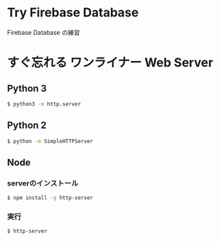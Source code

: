 # Try Firebase Database
Firebase Database の練習

# すぐ忘れる ワンライナー Web Server

## Python 3
```bash
$ python3 -m http.server
```


## Python 2

```bash
$ python -m SimpleHTTPServer
```

## Node

### serverのインストール
```bash
$ npm install -g http-server
```

### 実行
```bash
$ http-server
```
